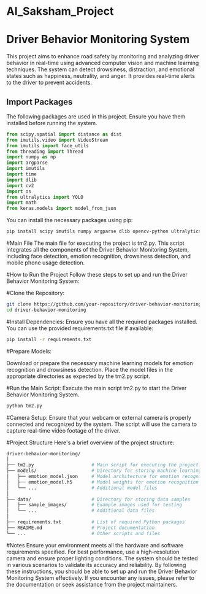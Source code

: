 # AI_Saksham_Project
# Driver Behavior Monitoring System

This project aims to enhance road safety by monitoring and analyzing driver behavior in real-time using advanced computer vision and machine learning techniques. The system can detect drowsiness, distraction, and emotional states such as happiness, neutrality, and anger. It provides real-time alerts to the driver to prevent accidents.

## Import Packages

The following packages are used in this project. Ensure you have them installed before running the system.

```python
from scipy.spatial import distance as dist
from imutils.video import VideoStream
from imutils import face_utils
from threading import Thread
import numpy as np
import argparse
import imutils
import time
import dlib
import cv2
import os
from ultralytics import YOLO
import math
from keras.models import model_from_json
```


You can install the necessary packages using pip:

```bash
pip install scipy imutils numpy argparse dlib opencv-python ultralytics keras
```

#Main File
The main file for executing the project is tm2.py. This script integrates all the components of the Driver Behavior Monitoring System, including face detection, emotion recognition, drowsiness detection, and mobile phone usage detection.

#How to Run the Project
Follow these steps to set up and run the Driver Behavior Monitoring System:

#Clone the Repository:

```bash
git clone https://github.com/your-repository/driver-behavior-monitoring.git
cd driver-behavior-monitoring
```

#Install Dependencies:
Ensure you have all the required packages installed. You can use the provided requirements.txt file if available:

```bash
pip install -r requirements.txt
```

#Prepare Models:

Download or prepare the necessary machine learning models for emotion recognition and drowsiness detection. Place the model files in the appropriate directories as expected by the tm2.py script.

#Run the Main Script:
Execute the main script tm2.py to start the Driver Behavior Monitoring System.

```bash
python tm2.py
```

#Camera Setup:
Ensure that your webcam or external camera is properly connected and recognized by the system. The script will use the camera to capture real-time video footage of the driver.

#Project Structure
Here's a brief overview of the project structure:

```bash
driver-behavior-monitoring/
│
├── tm2.py                     # Main script for executing the project
├── models/                    # Directory for storing machine learning models
│   ├── emotion_model.json     # Model architecture for emotion recognition
│   ├── emotion_model.h5       # Model weights for emotion recognition
│   └── ...                    # Additional model files
│
├── data/                      # Directory for storing data samples
│   ├── sample_images/         # Example images used for testing
│   └── ...                    # Additional data files
│
├── requirements.txt           # List of required Python packages
├── README.md                  # Project documentation
└── ...                        # Other scripts and files
```

#Notes
Ensure your environment meets all the hardware and software requirements specified.
For best performance, use a high-resolution camera and ensure proper lighting conditions.
The system should be tested in various scenarios to validate its accuracy and reliability.
By following these instructions, you should be able to set up and run the Driver Behavior Monitoring System effectively. If you encounter any issues, please refer to the documentation or seek assistance from the project maintainers.

